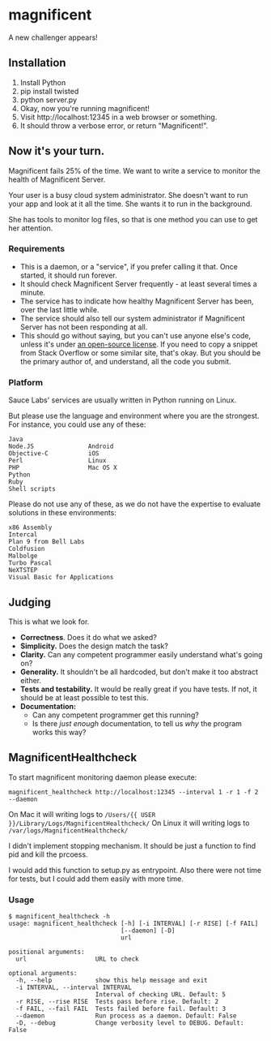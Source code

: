 # magnificent

A new challenger appears!

## Installation

 1. Install Python
 2. pip install twisted
 3. python server.py
 4. Okay, now you're running magnificent!
 5. Visit http://localhost:12345 in a web browser or something.
 6. It should throw a verbose error, or return "Magnificent!".

## Now it's your turn.

Magnificent fails 25% of the time. We want to write a service to monitor the health of Magnificent Server.

Your user is a busy cloud system administrator. She doesn't want to run your app and look at it all the time.
She wants it to run in the background.

She has tools to monitor log files, so that is one method you can use to get her attention.

### Requirements

* This is a daemon, or a "service", if you prefer calling it that. Once started,
  it should run forever.
* It should check Magnificent Server frequently - at least several times a minute.
* The service has to indicate how healthy Magnificent Server has been, over the last little while.
* The service should also tell our system administrator if Magnificent Server has not been responding at all.
* This should go without saying, but you can't use anyone else's code, unless it's under [an open-source license](http://opensource.org/licenses).
  If you need to copy a snippet from Stack Overflow or some similar site, that's okay. But you should 
  be the primary author of, and understand, all the code you submit.

### Platform

Sauce Labs' services are usually written in Python running on Linux.

But please use the language and environment where you are the strongest.
For instance, you could use any of these:

    Java
    Node.JS               Android
    Objective-C           iOS
    Perl                  Linux
    PHP                   Mac OS X
    Python
    Ruby
    Shell scripts

Please do not use any of these, as we do not have the expertise to
evaluate solutions in these environments:

    x86 Assembly
    Intercal
    Plan 9 from Bell Labs
    Coldfusion
    Malbolge
    Turbo Pascal
    NeXTSTEP
    Visual Basic for Applications


## Judging

This is what we look for.

* **Correctness**. Does it do what we asked?
* **Simplicity.** Does the design match the task?
* **Clarity.** Can any competent programmer easily understand what's going on?
* **Generality.** It shouldn't be all hardcoded, but don't make it too abstract either.
* **Tests and testability.** It would be really great if you have tests. If not, it should be
  at least possible to test this.
* **Documentation:**
  * Can any competent programmer get this running?
  * Is there *just enough* documentation, to tell us *why* the program works this way?


## MagnificentHealthcheck

To start magnificent monitoring daemon please execute:

```
magnificent_healthcheck http://localhost:12345 --interval 1 -r 1 -f 2 --daemon
```

On Mac it will writing logs to `/Users/{{ USER }}/Library/Logs/MagnificentHealthcheck/`
On Linux it will writing logs to `/var/logs/MagnificentHealthcheck/`

I didn't implement stopping mechanism. It should be just a function to find pid and kill the prcoess.

I would add this function to setup.py as entrypoint.
Also there were not time for tests, but I could add them easily with more time.

### Usage
```
$ magnificent_healthcheck -h
usage: magnificent_healthcheck [-h] [-i INTERVAL] [-r RISE] [-f FAIL]
                               [--daemon] [-D]
                               url

positional arguments:
  url                   URL to check

optional arguments:
  -h, --help            show this help message and exit
  -i INTERVAL, --interval INTERVAL
                        Interval of checking URL. Default: 5
  -r RISE, --rise RISE  Tests pass before rise. Default: 2
  -f FAIL, --fail FAIL  Tests failed before fail. Default: 3
  --daemon              Run process as a daemon. Default: False
  -D, --debug           Change verbosity level to DEBUG. Default: False
```
